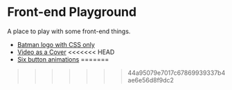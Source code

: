 # Front-end Playground

A place to play with some front-end things.

* [Batman logo with CSS only](https://codepen.io/Vedderlino/pen/xpewrm)
* [Video as a Cover](https://www.youtube.com/watch?v=hzfiDsHIZc8&feature=youtu.be)
<<<<<<< HEAD
* [Six button animations](https://codepen.io/Vedderlino/pen/JpYxXr)
=======
>>>>>>> 44a95079e7017c67869939337b4ae6e56d8f9dc2
